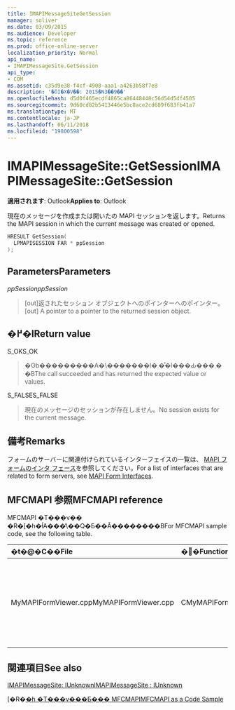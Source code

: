 ```yaml
---
title: IMAPIMessageSiteGetSession
manager: soliver
ms.date: 03/09/2015
ms.audience: Developer
ms.topic: reference
ms.prod: office-online-server
localization_priority: Normal
api_name:
- IMAPIMessageSite.GetSession
api_type:
- COM
ms.assetid: c35d9e38-f4cf-4908-aaa1-a4263b58f7e8
description: '�ŏI�X�V��: 2015�N3��9��'
ms.openlocfilehash: d5d0f465ecdf4865ca86448448c56d54d5df4505
ms.sourcegitcommit: 9d60cd82b5413446e5bc8ace2cd689f683fb41a7
ms.translationtype: MT
ms.contentlocale: ja-JP
ms.lasthandoff: 06/11/2018
ms.locfileid: "19800598"
---
```

# <a name="imapimessagesitegetsession"></a><span data-ttu-id="da114-103">IMAPIMessageSite::GetSession</span><span class="sxs-lookup"><span data-stu-id="da114-103">IMAPIMessageSite::GetSession</span></span>

  
  
<span data-ttu-id="da114-104">**適用されます**: Outlook</span><span class="sxs-lookup"><span data-stu-id="da114-104">**Applies to**: Outlook</span></span> 
  
<span data-ttu-id="da114-105">現在のメッセージを作成または開いたの MAPI セッションを返します。</span><span class="sxs-lookup"><span data-stu-id="da114-105">Returns the MAPI session in which the current message was created or opened.</span></span>
  
```cpp
HRESULT GetSession(
  LPMAPISESSION FAR * ppSession
);
```

## <a name="parameters"></a><span data-ttu-id="da114-106">Parameters</span><span class="sxs-lookup"><span data-stu-id="da114-106">Parameters</span></span>

 <span data-ttu-id="da114-107">_ppSession_</span><span class="sxs-lookup"><span data-stu-id="da114-107">_ppSession_</span></span>
  
> <span data-ttu-id="da114-108">[out]返されたセッション オブジェクトへのポインターへのポインター。</span><span class="sxs-lookup"><span data-stu-id="da114-108">[out] A pointer to a pointer to the returned session object.</span></span>
    
## <a name="return-value"></a><span data-ttu-id="da114-109">�߂�l</span><span class="sxs-lookup"><span data-stu-id="da114-109">Return value</span></span>

<span data-ttu-id="da114-110">S_OK</span><span class="sxs-lookup"><span data-stu-id="da114-110">S_OK</span></span> 
  
> <span data-ttu-id="da114-111">�ʘb���������A�\�������l�܂��͒l���Ԃ���܂��B</span><span class="sxs-lookup"><span data-stu-id="da114-111">The call succeeded and has returned the expected value or values.</span></span>
    
<span data-ttu-id="da114-112">S_FALSE</span><span class="sxs-lookup"><span data-stu-id="da114-112">S_FALSE</span></span> 
  
> <span data-ttu-id="da114-113">現在のメッセージのセッションが存在しません。</span><span class="sxs-lookup"><span data-stu-id="da114-113">No session exists for the current message.</span></span>
    
## <a name="remarks"></a><span data-ttu-id="da114-114">備考</span><span class="sxs-lookup"><span data-stu-id="da114-114">Remarks</span></span>

<span data-ttu-id="da114-115">フォームのサーバーに関連付けられているインターフェイスの一覧は、 [MAPI フォームのインタ フェース](mapi-form-interfaces.md)を参照してください。</span><span class="sxs-lookup"><span data-stu-id="da114-115">For a list of interfaces that are related to form servers, see [MAPI Form Interfaces](mapi-form-interfaces.md).</span></span>
  
## <a name="mfcmapi-reference"></a><span data-ttu-id="da114-116">MFCMAPI 参照</span><span class="sxs-lookup"><span data-stu-id="da114-116">MFCMAPI reference</span></span>

<span data-ttu-id="da114-117">MFCMAPI �T���v�� �R�[�h�ł́A���̕\��Q�Ƃ��Ă��������B</span><span class="sxs-lookup"><span data-stu-id="da114-117">For MFCMAPI sample code, see the following table.</span></span>
  
|<span data-ttu-id="da114-118">**�t�@�C��**</span><span class="sxs-lookup"><span data-stu-id="da114-118">**File**</span></span>|<span data-ttu-id="da114-119">**�֐�**</span><span class="sxs-lookup"><span data-stu-id="da114-119">**Function**</span></span>|<span data-ttu-id="da114-120">**�R�����g**</span><span class="sxs-lookup"><span data-stu-id="da114-120">**Comment**</span></span>|
|:-----|:-----|:-----|
|<span data-ttu-id="da114-121">MyMAPIFormViewer.cpp</span><span class="sxs-lookup"><span data-stu-id="da114-121">MyMAPIFormViewer.cpp</span></span>  <br/> |<span data-ttu-id="da114-122">CMyMAPIFormViewer::GetSession</span><span class="sxs-lookup"><span data-stu-id="da114-122">CMyMAPIFormViewer::GetSession</span></span>  <br/> |<span data-ttu-id="da114-123">MFCMAPI メソッドを使用して、 **IMAPIMessageSite::GetSession**現在キャッシュされているセッションのポインターを返すことがある場合。</span><span class="sxs-lookup"><span data-stu-id="da114-123">MFCMAPI uses the **IMAPIMessageSite::GetSession** method to return the currently cached session pointer, if it is available.</span></span>  <br/> |
   
## <a name="see-also"></a><span data-ttu-id="da114-124">関連項目</span><span class="sxs-lookup"><span data-stu-id="da114-124">See also</span></span>



[<span data-ttu-id="da114-125">IMAPIMessageSite: IUnknown</span><span class="sxs-lookup"><span data-stu-id="da114-125">IMAPIMessageSite : IUnknown</span></span>](imapimessagesiteiunknown.md)


<span data-ttu-id="da114-126">[�R�[�h �T���v���Ƃ��� MFCMAPI](mfcmapi-as-a-code-sample.md)</span><span class="sxs-lookup"><span data-stu-id="da114-126">[MFCMAPI as a Code Sample](mfcmapi-as-a-code-sample.md)</span></span>

